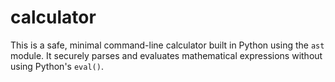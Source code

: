 # calculator

This is a safe, minimal command-line calculator built in Python using the `ast` module.
It securely parses and evaluates mathematical expressions without using Python's `eval()`.
